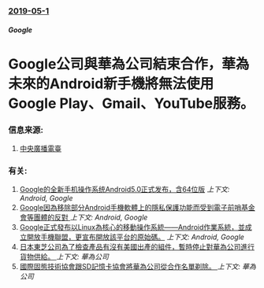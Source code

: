 ### [2019-05-1](/news/2019/05/1/index.md)

##### Google
# Google公司與華為公司結束合作，華為未來的Android新手機將無法使用Google Play、Gmail、YouTube服務。 




### 信息来源:

1. [中央廣播電臺](https://www.rti.org.tw/news/view/id/2021245)

### 有关:

1. [ Google的全新手机操作系统Android5.0正式发布，含64位版](/news/2014/10/13/Google的全新手机操作系统Android50正式发布-含64位版.md) _上下文: Android, Google_
2. [ Google因為移除部分Android手機軟體上的隱私保護功能而受到電子前哨基金會等團體的反對 ](/news/2013/12/13/Google因為移除部分Android手機軟體上的隱私保護功能而受到電子前哨基金會等團體的反對.md) _上下文: Android, Google_
3. [Google正式發布以Linux為核心的移動操作系統——Android作業系統，並成立開放手機聯盟，更宣布開放該平台的原始碼。](/news/2007/11/7/Google正式發布以Linux為核心的移動操作系統-Android作業系統-並成立開放手機聯盟-更宣布開放該平台的原.md) _上下文: Android, Google_
4. [日本東芝公司為了檢查產品有沒有美國出產的組件，暫時停止對華為公司進行貨物供給。 ](/news/2019/05/23/日本東芝公司為了檢查產品有沒有美國出產的組件-暫時停止對華為公司進行貨物供給.md) _上下文: 華為公司_
5. [國際固態技術協會跟SD記憶卡協會將華為公司從合作名單剃除。 ](/news/2019/05/23/國際固態技術協會跟SD記憶卡協會將華為公司從合作名單剃除.md) _上下文: 華為公司_
